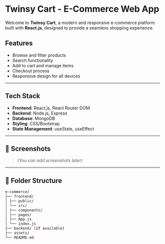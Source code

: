 # Twinsy Cart - E-Commerce Web App

Welcome to **Twinsy Cart**, a modern and responsive e-commerce platform built with **React.js**, designed to provide a seamless shopping experience.

## Features

- Browse and filter products
- Search functionality
- Add to cart and manage items
- Checkout process
- Responsive design for all devices

---

## Tech Stack

- **Frontend**: React.js, React Router DOM
- **Backend**: Node.js, Express
- **Database**: MongoDB
- **Styling**: CSS/Bootstrap
- **State Management**: useState, useEffect

---

## 📸 Screenshots

> *(You can add screenshots later)*

---

## 📁 Folder Structure

```bash
e-commerce/
├── frontend/
│ ├── public/
│ └── src/
│ ├── components/
│ ├── pages/
│ ├── App.js
│ └── index.js
├── backend/ (if available)
├── assets/
└── README.md